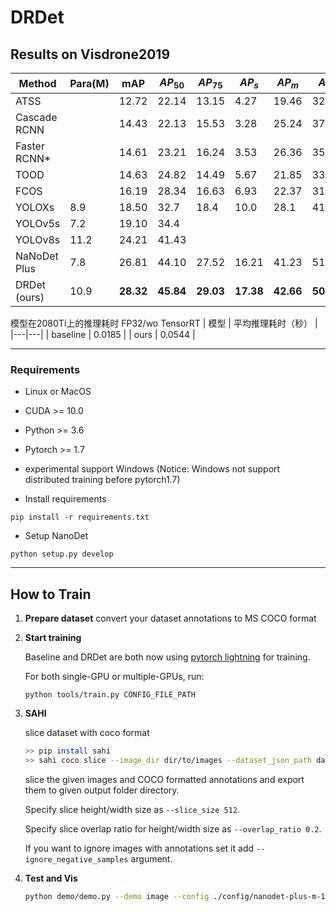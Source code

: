 # DRDet

## Results on Visdrone2019
| Method  | Para(M) | mAP    | $AP_{50}$ | $AP_{75}$ | $AP_{s}$  | $AP_{m}$  | $AP_{l}$  |
|----------|---------|--------|---------|---------|---------|---------|---------|
| ATSS     |          | 12.72  | 22.14   | 13.15   | 4.27    | 19.46   | 32.24   |
| Cascade RCNN |          | 14.43  | 22.13   | 15.53   | 3.28    | 25.24   | 37.34   |
| Faster RCNN* |          | 14.61  | 23.21   | 16.24   | 3.53    | 26.36   | 35.51   |
| TOOD      |          | 14.63  | 24.82   | 14.49   | 5.67    | 21.85   | 33.81   |
| FCOS      |          | 16.19  | 28.34   | 16.63   | 6.93    | 22.37   | 31.61   |
| YOLOXs    | 8.9      | 18.50  | 32.7    | 18.4    | 10.0    | 28.1    | 41.4    |
| YOLOv5s   | 7.2      | 19.10  | 34.4    |         |         |         |         |
| YOLOv8s   | 11.2     | 24.21  | 41.43   |         |         |         |         |
| NaNoDet Plus | 7.8      |26.81  |44.10  |27.52  |16.21  |41.23  |51.09  |
| DRDet (ours) | 10.9     |**28.32**  |**45.84**  |**29.03**  |**17.38**  |**42.66**  |**50.91**  |

模型在2080Ti上的推理耗时 FP32/wo TensorRT
| 模型 | 平均推理耗时（秒） |
|---|---|
| baseline | 0.0185 |
| ours | 0.0544 |

****
### Requirements

* Linux or MacOS
* CUDA >= 10.0
* Python >= 3.6
* Pytorch >= 1.7
* experimental support Windows (Notice: Windows not support distributed training before pytorch1.7)

* Install requirements

```shell script
pip install -r requirements.txt
```
    
* Setup NanoDet
```shell script
python setup.py develop
```

****

## How to Train

1. **Prepare dataset**
   convert your dataset annotations to MS COCO format
2. **Start training**

   Baseline and DRDet are both now using [pytorch lightning](https://github.com/PyTorchLightning/pytorch-lightning) for training.

   For both single-GPU or multiple-GPUs, run:

   ```shell script
   python tools/train.py CONFIG_FILE_PATH
   ```
3. **SAHI**

   slice dataset with coco format

    ```bash
    >> pip install sahi
    >> sahi coco slice --image_dir dir/to/images --dataset_json_path dataset.json
    ```
    
   slice the given images and COCO formatted annotations and export them to given output folder directory.
    
    Specify slice height/width size as `--slice_size 512`.
    
    Specify slice overlap ratio for height/width size as `--overlap_ratio 0.2`.
    
    If you want to ignore images with annotations set it add `--ignore_negative_samples` argument.

4. **Test and Vis**

   ```bash
   python demo/demo.py --demo image --config ./config/nanodet-plus-m-1.5x_416.yml --model ./nanodet-plus-m-1.5x_416_checkpoint.ckpt --path ./inferimgs

   ```





   
